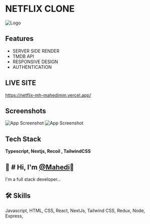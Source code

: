 # NETFLIX CLONE




![Logo](https://cdn.vox-cdn.com/thumbor/Yq1Vd39jCBGpTUKHUhEx5FfxvmM=/39x0:3111x2048/1200x800/filters:focal(39x0:3111x2048)/cdn.vox-cdn.com/uploads/chorus_image/image/49901753/netflixlogo.0.0.png)


## Features

- SERVER SIDE RENDER 
- TMDB API 
- RESPONSIVE DESIGN
- AUTHENTICATION



## LIVE SITE

https://netflix-mh-mahedimm.vercel.app/


## Screenshots

![App Screenshot](https://i.ibb.co/qDRgZx0/mh-netflix.png)
![App Screenshot](https://i.ibb.co/N3DkzxD/mh-netflx-2.png)


## Tech Stack

**Typescript, Nextjs, Recoil , TailwindCSS**




## 🚀 # Hi, I'm  [@Mahedi](https://www.github.com/Mahedimm)👋
I'm a full stack developer...


## 🛠 Skills
Javascript, HTML, CSS, React, NextJs, Tailwind CSS, Redux, Node, Express, 


